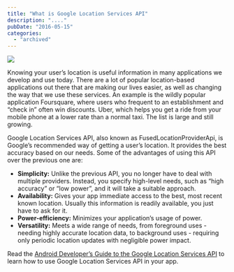```yaml
---
title: "What is Google Location Services API"
description: "...."
pubDate: "2016-05-15"
categories: 
  - "archived"
---
```


[![](/images/gps-location.png)](https://3.bp.blogspot.com/-rkbpEpnOLPA/VzgP5Pnc19I/AAAAAAAAC7E/xDIgUIN4zUs3h7t0JqI_A-iErjYr7C5AQCLcB/s1600/gps-location.png)

  

Knowing your user’s location is useful information in many applications we develop and use today. There are a lot of popular location-based applications out there that are making our lives easier, as well as changing the way that we use these services. An example is the wildly popular application Foursquare, where users who frequent to an establishment and “check in” often win discounts. Uber, which helps you get a ride from your mobile phone at a lower rate than a normal taxi. The list is large and still growing.

  

Google Location Services API, also known as FusedLocationProviderApi, is Google’s recommended way of getting a user’s location. It provides the best accuracy based on our needs. Some of the advantages of using this API over the previous one are:

  

- **Simplicity:** Unlike the previous API, you no longer have to deal with multiple providers. Instead, you specify high-level needs, such as “high accuracy” or “low power”, and it will take a suitable approach.
- **Availability:** Gives your app immediate access to the best, most recent known location. Usually this information is readily available, you just have to ask for it.
- **Power-efficiency:** Minimizes your application’s usage of power.
- **Versatility:** Meets a wide range of needs, from foreground uses - needing highly accurate location data, to background uses - requiring only periodic location updates with negligible power impact.

  

  

Read the [Android Developer’s Guide to the Google Location Services API](https://www.toptal.com/android/android-developers-guide-to-google-location-services-api) to learn how to use Google Location Services API in your app.
